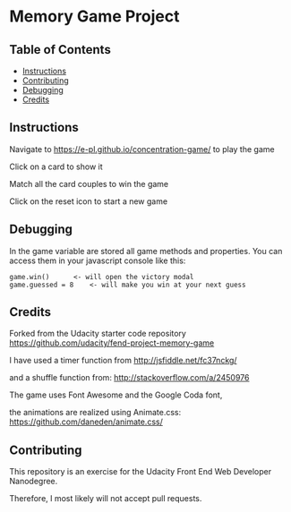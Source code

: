 # Memory Game Project

## Table of Contents

* [Instructions](#instructions)
* [Contributing](#contributing)
* [Debugging](#debugging)
* [Credits](#credits)

## Instructions

Navigate to https://e-pl.github.io/concentration-game/ to play the game

Click on a card to show it

Match all the card couples to win the game

Click on the reset icon to start a new game

## Debugging

In the game variable are stored all game methods and properties.
You can access them in your javascript console like this:

	game.win()		<- will open the victory modal
	game.guessed = 8	<- will make you win at your next guess

## Credits

Forked from the Udacity starter code repository https://github.com/udacity/fend-project-memory-game 

I have used a timer function from http://jsfiddle.net/fc37nckg/

and a shuffle function from: http://stackoverflow.com/a/2450976

The game uses Font Awesome and the Google Coda font,

the animations are realized using Animate.css: https://github.com/daneden/animate.css/

## Contributing

This repository is an exercise for the Udacity Front End Web Developer Nanodegree.

Therefore, I most likely will not accept pull requests.